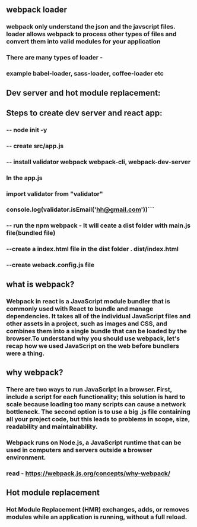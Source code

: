 ## webpack loader 
### webpack only understand the json and the javscript files. loader allows webpack to process other types of files and convert them into valid modules for your application

### There are many types of loader - 
### example babel-loader, sass-loader, coffee-loader etc

## Dev server and hot module replacement:
## Steps to create dev server and react app:
### -- node init -y
### -- create src/app.js
### -- install validator webpack webpack-cli, webpack-dev-server
### In the app.js
### import validator from "validator"
### console.log(validator.isEmail('hh@gmail.com'))```
### -- run the npm webpack - It will ceate a dist folder with main.js file(bundled file)
### --create a index.html file in the dist folder . dist/index.html
### --create weback.config.js file

## what is webpack?
### Webpack in react is a JavaScript module bundler that is commonly used with React to bundle and manage dependencies. It takes all of the individual JavaScript files and other assets in a project, such as images and CSS, and combines them into a single bundle that can be loaded by the browser.To understand why you should use webpack, let's recap how we used JavaScript on the web before bundlers were a thing.

## why webpack?
### There are two ways to run JavaScript in a browser. First, include a script for each functionality; this solution is hard to scale because loading too many scripts can cause a network bottleneck. The second option is to use a big .js file containing all your project code, but this leads to problems in scope, size, readability and maintainability.

### Webpack runs on Node.js, a JavaScript runtime that can be used in computers and servers outside a browser environment.

### read - **https://webpack.js.org/concepts/why-webpack/**

## Hot module replacement
### Hot Module Replacement (HMR) exchanges, adds, or removes modules while an application is running, without a full reload.

